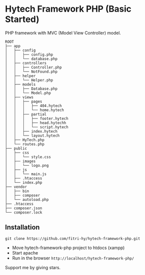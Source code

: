# Hytech Framework PHP (Basic Started)
PHP framework with MVC (Model View Controller) model.


```
ROOT
├── app
│   ├── config
│   │   ├── config.php
│   │   └── database.php
│   ├── controllers
│   │   ├── Controller.php
│   │   └── NotFound.php
│   ├── helper
│   │   └── Helper.php
│   ├── models
│   │   ├── Database.php
│   │   └── Model.php
│   ├── views
│   │   ├── pages
│   │   │   ├── 404.hytech
│   │   │   └── home.hytech
│   │   ├── partial
│   │   │   ├── footer.hytech
│   │   │   ├── head.hytechh
│   │   │   └── script.hytech
│   │   ├── index.hytech
│   │   └── layout.hytech
│   ├── HyTech.php
│   └── routes.php
├── public
│   ├── css
│   │   └── style.css
│   ├── images
│   │   └── logo.png
│   ├── js
│   │   └── main.js
│   ├── .htaccess
│   └── index.php
├── vendor
│   ├── bin
│   ├── composer
│   └── autoload.php
├── .htaccess
├── composer.json
└── composer.lock
```

## Installation
```
git clone https://github.com/fitri-hy/hytech-framework-php.git
```
- Move hytech-framework-php project to htdocs (xampp)
- Start apache
- Run in the browser `http://localhost/hytech-framework-php/`


Support me by giving stars.
